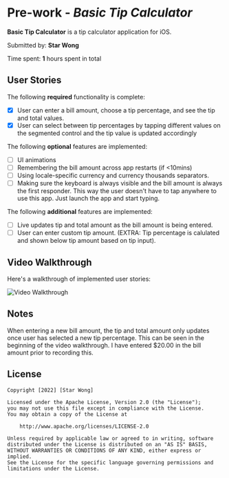 # Pre-work - *Basic Tip Calculator*

**Basic Tip Calculator** is a tip calculator application for iOS.

Submitted by: **Star Wong**

Time spent: **1** hours spent in total

## User Stories

The following **required** functionality is complete:

* [x] User can enter a bill amount, choose a tip percentage, and see the tip and total values.
* [x] User can select between tip percentages by tapping different values on the segmented control and the tip value is updated accordingly

The following **optional** features are implemented:

* [ ] UI animations
* [ ] Remembering the bill amount across app restarts (if <10mins)
* [ ] Using locale-specific currency and currency thousands separators.
* [ ] Making sure the keyboard is always visible and the bill amount is always the first responder. This way the user doesn't have to tap anywhere to use this app. Just launch the app and start typing.

The following **additional** features are implemented:

- [ ] Live updates tip and total amount as the bill amount is being entered.
- [ ] User can enter custom tip amount. (EXTRA: Tip percentage is calulated and shown below tip amount based on tip input).

## Video Walkthrough

Here's a walkthrough of implemented user stories:

<img src='https://i.imgur.com/0OJwxLF.gif' title='Video Walkthrough' width='' alt='Video Walkthrough' />


## Notes

When entering a new bill amount, the tip and total amount only updates once user has selected a new tip percentage. This can be seen in the beginning of the video walkthrough. I have entered $20.00 in the bill amount prior to recording this.

## License

    Copyright [2022] [Star Wong]

    Licensed under the Apache License, Version 2.0 (the "License");
    you may not use this file except in compliance with the License.
    You may obtain a copy of the License at

        http://www.apache.org/licenses/LICENSE-2.0

    Unless required by applicable law or agreed to in writing, software
    distributed under the License is distributed on an "AS IS" BASIS,
    WITHOUT WARRANTIES OR CONDITIONS OF ANY KIND, either express or implied.
    See the License for the specific language governing permissions and
    limitations under the License.
